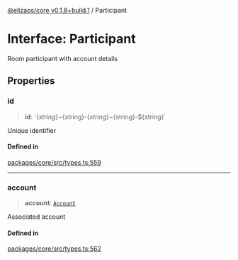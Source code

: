 [@elizaos/core v0.1.8+build.1](../index.md) / Participant

# Interface: Participant

Room participant with account details

## Properties

### id

> **id**: \`$\{string\}-$\{string\}-$\{string\}-$\{string\}-$\{string\}\`

Unique identifier

#### Defined in

[packages/core/src/types.ts:559](https://github.com/Vicolee/riddleculous-ai-agent/blob/main/packages/core/src/types.ts#L559)

***

### account

> **account**: [`Account`](Account.md)

Associated account

#### Defined in

[packages/core/src/types.ts:562](https://github.com/Vicolee/riddleculous-ai-agent/blob/main/packages/core/src/types.ts#L562)
